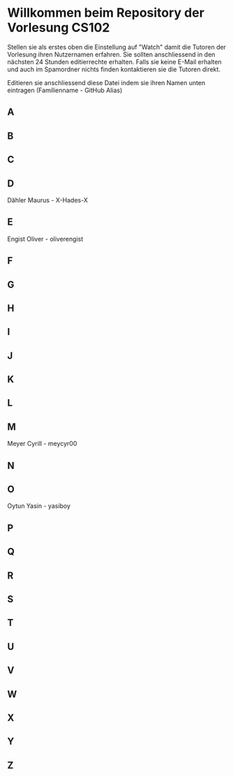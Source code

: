 # Willkommen beim Repository der Vorlesung CS102

Stellen sie als erstes oben die Einstellung auf "Watch" damit die Tutoren der Vorlesung ihren Nutzernamen erfahren. Sie sollten anschliessend in den nächsten 24 Stunden editierrechte erhalten. Falls sie keine E-Mail erhalten und auch im Spamordner nichts finden kontaktieren sie die Tutoren direkt.

Editieren sie anschliessend diese Datei indem sie ihren Namen unten eintragen (Familienname - GitHub Alias)

## A

## B

## C

## D

Dähler Maurus - X-Hades-X

## E

Engist Oliver - oliverengist

## F

## G

## H

## I

## J

## K

## L

## M

Meyer Cyrill - meycyr00

## N

## O

Oytun Yasin - yasiboy

## P

## Q

## R

## S

## T

## U

## V

## W

## X

## Y

## Z
